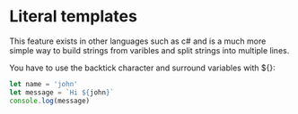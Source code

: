 # Literal templates

This feature exists in other languages such as c# and is a much more simple
way to build strings from varibles and split strings into multiple lines.

You have to use the backtick character and surround variables with ${}:

``` javascript
let name = 'john'
let message = `Hi ${john}`
console.log(message)
``` 